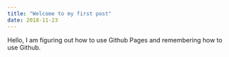```yaml
---
title: "Welcome to my first post"
date: 2018-11-23
---
```


Hello, I am figuring out how to use Github Pages and remembering how to use Github. 

